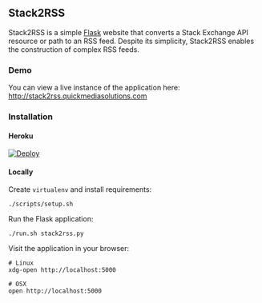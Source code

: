 ## Stack2RSS

Stack2RSS is a simple [Flask](http://flask.pocoo.org/) website that converts a
Stack Exchange API resource or path to an RSS feed. Despite its simplicity,
Stack2RSS enables the construction of complex RSS feeds.

### Demo

You can view a live instance of the application here:  
http://stack2rss.quickmediasolutions.com

### Installation

#### Heroku

[![Deploy](https://www.herokucdn.com/deploy/button.svg)](https://heroku.com/deploy?template=https://github.com/nathan-osman/stack2rss/)

#### Locally

Create `virtualenv` and install requirements:

    ./scripts/setup.sh

Run the Flask application:

    ./run.sh stack2rss.py

Visit the application in your browser:

    # Linux
    xdg-open http://localhost:5000

    # OSX
    open http://localhost:5000
